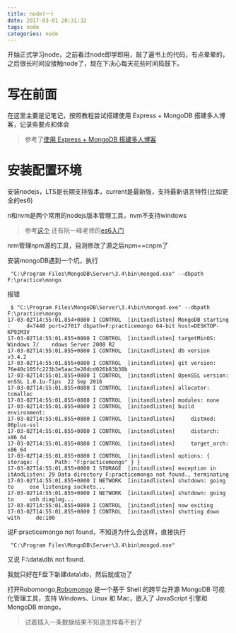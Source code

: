 ```yaml
---
title: node(一)
date: 2017-03-01 20:31:32
tags: node
categories: node
---
```

开始正式学习node，之前看过node即学即用，敲了遍书上的代码，有点晕晕的，之后很长时间没接触node了，现在下决心每天花些时间捣鼓下。
<!--more-->
# 写在前面 #
在这里主要是记笔记，按照教程尝试搭建使用 Express + MongoDB 搭建多人博客，记录些要点和体会
>参考了[使用 Express + MongoDB 搭建多人博客](https://github.com/nswbmw/N-blog)
# 安装配置环境 #

安装nodejs，LTS是长期支持版本，current是最新版，支持最新语言特性(比如更全的es6)

n和nvm是两个常用的nodejs版本管理工具，nvm不支持windows
>参考[这个](http://taobaofed.org/blog/2015/11/17/nvm-or-n/)
>还有阮一峰老师的[es6入门](http://es6.ruanyifeng.com/#docs/intro)

nrm管理npm源的工具，目测修改了源之后npm==cnpm了

安装mongoDB遇到一个坑，执行

     "C:\Program Files\MongoDB\Server\3.4\bin\mongod.exe" --dbpath F:\practice\mongo

报错

     $ "C:\Program Files\MongoDB\Server\3.4\bin\mongod.exe" --dbpath F:\practice\mongo
    17-03-02T14:55:01.854+0800 I CONTROL  [initandlisten] MongoDB starting :     d=7440 port=27017 dbpath=F:practicemongo 64-bit host=DESKTOP-KP92M3V
    17-03-02T14:55:01.855+0800 I CONTROL  [initandlisten] targetMinOS: Windows 7/    ndows Server 2008 R2
    17-03-02T14:55:01.855+0800 I CONTROL  [initandlisten] db version v3.4.2
    17-03-02T14:55:01.855+0800 I CONTROL  [initandlisten] git version:     76e40c105fc223b3e5aac3e20dcd026b83b38b
    17-03-02T14:55:01.855+0800 I CONTROL  [initandlisten] OpenSSL version:     enSSL 1.0.1u-fips  22 Sep 2016
    17-03-02T14:55:01.855+0800 I CONTROL  [initandlisten] allocator: tcmalloc
    17-03-02T14:55:01.855+0800 I CONTROL  [initandlisten] modules: none
    17-03-02T14:55:01.855+0800 I CONTROL  [initandlisten] build environment:
    17-03-02T14:55:01.855+0800 I CONTROL  [initandlisten]     distmod:     08plus-ssl
    17-03-02T14:55:01.855+0800 I CONTROL  [initandlisten]     distarch: x86_64
    17-03-02T14:55:01.855+0800 I CONTROL  [initandlisten]     target_arch: x86_64
    17-03-02T14:55:01.855+0800 I CONTROL  [initandlisten] options: { storage: {     Path: "F:practicemongo" } }
    17-03-02T14:55:01.855+0800 I STORAGE  [initandlisten] exception in     itAndListen: 29 Data directory F:practicemongo not found., terminating
    17-03-02T14:55:01.855+0800 I NETWORK  [initandlisten] shutdown: going to     ose listening sockets...
    17-03-02T14:55:01.855+0800 I NETWORK  [initandlisten] shutdown: going to     ush diaglog...
    17-03-02T14:55:01.855+0800 I CONTROL  [initandlisten] now exiting
    17-03-02T14:55:01.855+0800 I CONTROL  [initandlisten] shutting down with     de:100

说F:practicemongo not found，不知道为什么会这样，直接执行

     "C:\Program Files\MongoDB\Server\3.4\bin\mongod.exe"
又说 F:\data\db\ not found.

我就只好在F盘下新建data\db，然后就成功了

打开Robomongo,[Robomongo](http://blog.robomongo.org/) 是一个基于 Shell 的跨平台开源 MongoDB 可视化管理工具，支持 Windows、Linux 和 Mac，嵌入了 JavaScript 引擎和 MongoDB mongo，

>试着插入一条数据结果不知道怎样看不到了